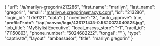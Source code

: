 {
    "url": "\/a\/marilyn-gregorin\/213286",
    "first_name": "marilyn",
    "last_name": "gregorin",
    "email": "marilyn.e.gregorin@macys.com",
    "id": "213286",
    "login_id": "1759121",
    "data": {
        "incentive": "3",
        "auto_approve": true,
        "profilePhoto": "\/api\/canvas\/logo\/436171438-0.5520073949825.jpg",
        "job_title": "MyStylist Executive",
        "local_macys_store": "-1",
        "racif_id": "71150893",
        "phone_number": "6024682222",
        "tongal": ""
    },
    "type": "captivate",
    "layout": "ambassador",
    "title": "marilyn gregorin"
}